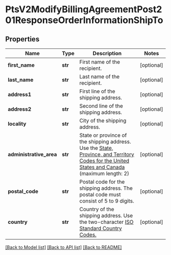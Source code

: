 # PtsV2ModifyBillingAgreementPost201ResponseOrderInformationShipTo

## Properties
Name | Type | Description | Notes
------------ | ------------- | ------------- | -------------
**first_name** | **str** | First name of the recipient.  | [optional] 
**last_name** | **str** | Last name of the recipient.  | [optional] 
**address1** | **str** | First line of the shipping address.  | [optional] 
**address2** | **str** | Second line of the shipping address.  | [optional] 
**locality** | **str** | City of the shipping address.  | [optional] 
**administrative_area** | **str** | State or province of the shipping address. Use the [State, Province, and Territory Codes for the United States and Canada](https://developer.cybersource.com/library/documentation/sbc/quickref/states_and_provinces.pdf) (maximum length: 2)  | [optional] 
**postal_code** | **str** | Postal code for the shipping address. The postal code must consist of 5 to 9 digits.  | [optional] 
**country** | **str** | Country of the shipping address. Use the two-character [ISO Standard Country Codes.](http://apps.cybersource.com/library/documentation/sbc/quickref/countries_alpha_list.pdf)  | [optional] 

[[Back to Model list]](../README.md#documentation-for-models) [[Back to API list]](../README.md#documentation-for-api-endpoints) [[Back to README]](../README.md)


